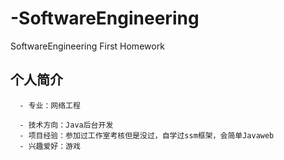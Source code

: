 # -SoftwareEngineering
 SoftwareEngineering First Homework
## 个人简介

      - 专业：网络工程

      - 技术方向：Java后台开发
      - 项目经验：参加过工作室考核但是没过，自学过ssm框架，会简单Javaweb
      - 兴趣爱好：游戏
